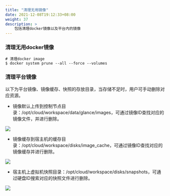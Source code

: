 ```yaml
---
title: "清理无用镜像"
date: 2021-12-08T19:12:33+08:00
weight: 37
description: >
    包括清理docker镜像以及平台内的镜像
---
```


### 清理无用docker镜像

```
# 清理docker image
$ docker system prune --all --force --volumes
```

### 清理平台镜像

以下为平台镜像、镜像缓存、快照的存放目录，当存储不足时，用户可手动删除对应资源。

- 镜像默认上传到控制节点目录：/opt/cloud/workspace/data/glance/images，可通过镜像ID查找对应的镜像文件，并进行删除。

![](../images/image.png)

- 镜像缓存到宿主机的缓存目录：/opt/cloud/workspace/disks/image_cache，可通过镜像ID查找对应的镜像缓存并进行删除。

![](../images/imagecache.png)

- 宿主机上虚拟机快照目录：/opt/cloud/workspace/disks/snapshots，可通过硬盘ID搜索对应的快照文件进行删除。

![](../images/snapshot.png)
